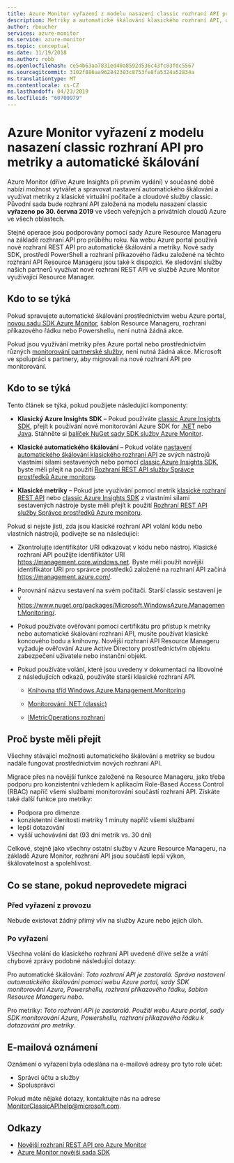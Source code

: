 ```yaml
---
title: Azure Monitor vyřazení z modelu nasazení classic rozhraní API pro metriky a automatické škálování
description: Metriky a automatické škálování klasického rozhraní API, označovaný taky jako Azure Service Management (ASM) nebo model nasazení RDFE vyřazuje
author: rboucher
services: azure-monitor
ms.service: azure-monitor
ms.topic: conceptual
ms.date: 11/19/2018
ms.author: robb
ms.openlocfilehash: ce54b63aa7831ed40a8592d536c43fc83fdc5567
ms.sourcegitcommit: 3102f886aa962842303c8753fe8fa5324a52834a
ms.translationtype: MT
ms.contentlocale: cs-CZ
ms.lasthandoff: 04/23/2019
ms.locfileid: "60709979"
---
```

# <a name="azure-monitor-retirement-of-classic-deployment-model-apis-for-metrics-and-autoscale"></a>Azure Monitor vyřazení z modelu nasazení classic rozhraní API pro metriky a automatické škálování

Azure Monitor (dříve Azure Insights při prvním vydání) v současné době nabízí možnost vytvářet a spravovat nastavení automatického škálování a využívat metriky z klasické virtuální počítače a cloudové služby classic. Původní sada bude rozhraní API založená na modelu nasazení classic **vyřazeno po 30. června 2019** ve všech veřejných a privátních cloudů Azure ve všech oblastech.   

Stejné operace jsou podporovány pomocí sady Azure Resource Manageru na základě rozhraní API pro průběhu roku. Na webu Azure portal používá nové rozhraní REST API pro automatické škálování a metriky. Nové sady SDK, prostředí PowerShell a rozhraní příkazového řádku založené na těchto rozhraní API Resource Manageru jsou také k dispozici. Ke sledování služby našich partnerů využívat nové rozhraní REST API ve službě Azure Monitor využívající Resource Manager.  

## <a name="who-is-not-affected"></a>Kdo to se týká

Pokud spravujete automatické škálování prostřednictvím webu Azure portal, [novou sadu SDK Azure Monitor](https://www.nuget.org/packages/Microsoft.Azure.Management.Monitor/), šablon Resource Manageru, rozhraní příkazového řádku nebo Powershellu, není nutná žádná akce.  

Pokud jsou využívání metriky přes Azure portal nebo prostřednictvím různých [monitorování partnerské služby](../../azure-monitor/platform/partners.md), není nutná žádná akce. Microsoft ve spolupráci s partnery, aby migrovali na nové rozhraní API pro monitorování.

## <a name="who-is-affected"></a>Kdo to se týká

Tento článek se týká, pokud použijete následující komponenty:

- **Klasický Azure Insights SDK** – Pokud používáte [classic Azure Insights SDK](https://www.nuget.org/packages/Microsoft.WindowsAzure.Management.Monitoring/), přejít k používání nové monitorování Azure SDK for [.NET](https://github.com/azure/azure-libraries-for-net#download) nebo [Java](https://github.com/azure/azure-libraries-for-java#download). Stáhněte si [balíček NuGet sady SDK služby Azure Monitor](https://www.nuget.org/packages/Microsoft.Azure.Management.Monitor/).

- **Klasické automatického škálování** – Pokud voláte [nastavení automatického škálování klasického rozhraní API](https://msdn.microsoft.com/library/azure/mt348562.aspx) ze svých nástrojů vlastními silami sestavených nebo pomocí [classic Azure Insights SDK](https://www.nuget.org/packages/Microsoft.WindowsAzure.Management.Monitoring/), byste měli přejít na použití [ Rozhraní REST API služby Správce prostředků Azure monitoru](https://docs.microsoft.com/rest/api/monitor/autoscalesettings).

- **Klasické metriky** – Pokud jste využívání pomocí metrik [klasické rozhraní REST API](https://msdn.microsoft.com/library/azure/dn510374.aspx) nebo [classic Azure Insights SDK](https://www.nuget.org/packages/Microsoft.WindowsAzure.Management.Monitoring/) z vlastními silami sestavených nástroje byste měli přejít k použití [ Rozhraní REST API služby Správce prostředků Azure monitoru](https://docs.microsoft.com/rest/api/monitor/autoscalesettings). 

Pokud si nejste jisti, zda jsou klasické rozhraní API volání kódu nebo vlastních nástrojů, podívejte se na následující:

- Zkontrolujte identifikátor URI odkazovat v kódu nebo nástroj. Klasické rozhraní API použijte identifikátor URI https://management.core.windows.net. Byste měli použít novější identifikátor URI pro správce prostředků založené na rozhraní API začíná https://management.azure.com/.

- Porovnání názvu sestavení na svém počítači. Starší classic sestavení je v https://www.nuget.org/packages/Microsoft.WindowsAzure.Management.Monitoring/.

- Pokud používáte ověřování pomocí certifikátu pro přístup k metriky nebo automatické škálování rozhraní API, musíte používat klasické koncového bodu a knihovny. Novější rozhraní API Resource Manageru vyžaduje ověřování Azure Active Directory prostřednictvím objektu zabezpečení uživatele nebo instanční objekt.

- Pokud používáte volání, které jsou uvedeny v dokumentaci na libovolné z následujících odkazů, používáte starší klasické rozhraní API.

  - [Knihovna tříd Windows.Azure.Management.Monitoring](https://docs.microsoft.com/previous-versions/azure/dn510414(v=azure.100))

  - [Monitorování .NET (classic)](https://docs.microsoft.com/previous-versions/azure/reference/mt348562(v%3dazure.100))

  - [IMetricOperations rozhraní](https://docs.microsoft.com/previous-versions/azure/reference/dn802395(v%3dazure.100))

## <a name="why-you-should-switch"></a>Proč byste měli přejít

Všechny stávající možnosti automatického škálování a metriky se budou nadále fungovat prostřednictvím nových rozhraní API.  

Migrace přes na novější funkce založené na Resource Manageru, jako třeba podporu pro konzistentní vzhledem k aplikacím Role-Based Access Control (RBAC) napříč všemi službami monitorování součástí rozhraní API. Získáte také další funkce pro metriky: 

- Podpora pro dimenze
- konzistentní členitosti metriky 1 minuty napříč všemi službami 
- lepší dotazování
- vyšší uchovávání dat (93 dní metrik vs. 30 dní) 

Celkové, stejně jako všechny ostatní služby v Azure Resource Manageru, na základě Azure Monitor, rozhraní API jsou součástí lepší výkon, škálovatelnost a spolehlivost. 

## <a name="what-happens-if-you-do-not-migrate"></a>Co se stane, pokud neprovedete migraci

### <a name="before-retirement"></a>Před vyřazení z provozu

Nebude existovat žádný přímý vliv na služby Azure nebo jejich úloh.  

### <a name="after-retirement"></a>Po vyřazení

Všechna volání do klasického rozhraní API uvedené dříve selže a vrátí chybové zprávy podobné následující dotazy:

Pro automatické škálování: *Toto rozhraní API je zastaralá. Správa nastavení automatického škálování pomocí webu Azure portal, sady SDK monitorování Azure, Powershellu, rozhraní příkazového řádku, šablon Resource Manageru nebo*.  

Pro metriky: *Toto rozhraní API je zastaralá. Použití webu Azure portal, sady SDK monitorování Azure, Powershellu, rozhraní příkazového řádku k dotazování pro metriky*.

## <a name="email-notifications"></a>E-mailová oznámení

Oznámení o vyřazení byla odeslána na e-mailové adresy pro tyto role účet: 

- Správci účtu a služby
- Spolusprávci  

Pokud máte nějaké dotazy, kontaktujte nás na adrese MonitorClassicAPIhelp@microsoft.com.  

## <a name="references"></a>Odkazy

- [Novější rozhraní REST API pro Azure Monitor](https://docs.microsoft.com/rest/api/monitor/) 
- [Azure Monitor novější sada SDK](https://www.nuget.org/packages/Microsoft.Azure.Management.Monitor/)
